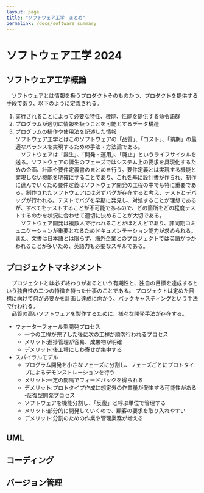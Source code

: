```yaml
---
layout: page
title: "ソフトウェア工学　まとめ"
permalink: /docs/software_summary
---
```


# ソフトウェア工学 2024

## ソフトウェア工学概論
　ソフトウェアとは情報を扱うプロダクトそのものかつ、プロダクトを提供する手段であり、以下のように定義される。
1. 実行されることによって必要な特性、機能、性能を提供する命令語群
2. プログラムが適切に情報を扱うことを可能とするデータ構造
3. プログラムの操作や使用法を記述した情報  
ソフトウェア工学とはこのソフトウェアの「品質」、「コスト」、「納期」の最適なバランスを実現するための手法・方法論である。  
　ソフトウェアは「誕生」、「開発・運用」、「廃止」というライフサイクルを送る。ソフトウェアの誕生のフェーズではシステム上の要求を具現化するための企画、計画や要件定義書のまとめを行う。要件定義とは実現する機能と実現しない機能を明確にすることであり、これを基に設計書が作られ、制作に進んでいくため要件定義はソフトウェア開発の工程の中でも特に重要である。制作されたソフトウェアには必ずバグが存在すると考え、テストとデバッグが行われる。テストでバグを早期に発見し、対処することが理想であるが、すべてをテストすることが不可能であるので、どの箇所をどの程度テストするのかを状況に合わせて適切に決めることが大切である。  
　ソフトウェア開発は複数人で行われることがほとんどであり、非同期コミュニケーションが重要となるためドキュメンテーション能力が求められる。また、文書は日本語とは限らず、海外企業とのプロジェクトでは英語がつかわれることが多いため、英語力も必要なスキルである。
## プロジェクトマネジメント
　プロジェクトとは必ず終わりがあるという有期性と、独自の目標を達成するという独自性の二つの特徴を持った仕事のことである。
プロジェクトは定めた目標に向けて何が必要かを計画し達成に向かう、バックキャスティングという手法で行われる。  
　品質の高いソフトウェアを製作するために、様々な開発手法が存在する。  
- ウォーターフォール型開発プロセス  
    - 一つの工程が完了した後に次の工程が順次行われるプロセス
    - メリット:進捗管理が容易、成果物が明確
    - デメリット:後工程にしわ寄せが集中する
- スパイラルモデル
    - プログラム開発を小さなフェーズに分割し、フェーズごとにプロトタイプによるデモンストレーションを行う
    - メリット:一定の間隔でフィードバックを得られる
    - デメリット:プロトタイプ作成に想定外の作業量が発生する可能性がある
-反復型開発プロセス
    - ソフトウェアを機能分割し、「反復」と呼ぶ単位で管理する
    - メリット:部分的に開発していくので、顧客の要求を取り入れやすい
    - デメリット:分割のための作業や管理業務が増える
## UML

## コーディング

## バージョン管理
 